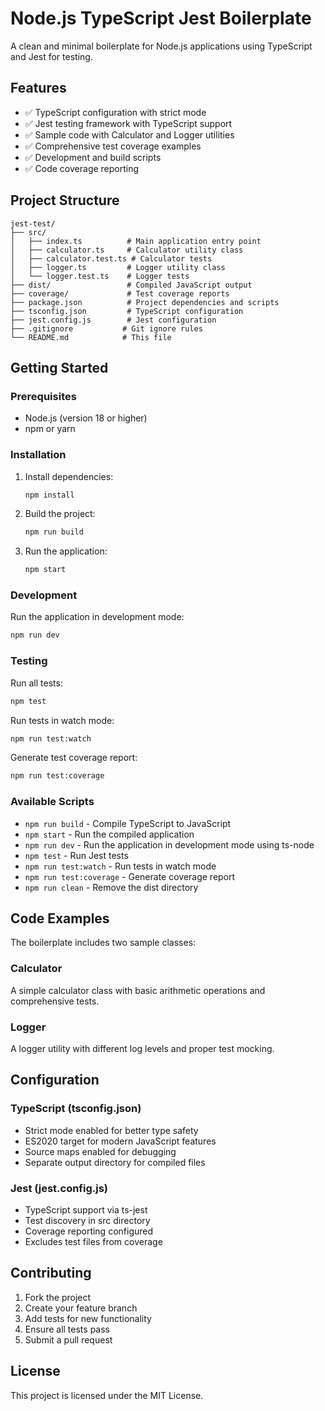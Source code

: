 # Node.js TypeScript Jest Boilerplate

A clean and minimal boilerplate for Node.js applications using TypeScript and Jest for testing.

## Features

- ✅ TypeScript configuration with strict mode
- ✅ Jest testing framework with TypeScript support
- ✅ Sample code with Calculator and Logger utilities
- ✅ Comprehensive test coverage examples
- ✅ Development and build scripts
- ✅ Code coverage reporting

## Project Structure

```
jest-test/
├── src/
│   ├── index.ts          # Main application entry point
│   ├── calculator.ts     # Calculator utility class
│   ├── calculator.test.ts # Calculator tests
│   ├── logger.ts         # Logger utility class
│   └── logger.test.ts    # Logger tests
├── dist/                 # Compiled JavaScript output
├── coverage/             # Test coverage reports
├── package.json          # Project dependencies and scripts
├── tsconfig.json         # TypeScript configuration
├── jest.config.js        # Jest configuration
├── .gitignore           # Git ignore rules
└── README.md            # This file
```

## Getting Started

### Prerequisites

- Node.js (version 18 or higher)
- npm or yarn

### Installation

1. Install dependencies:
   ```bash
   npm install
   ```

2. Build the project:
   ```bash
   npm run build
   ```

3. Run the application:
   ```bash
   npm start
   ```

### Development

Run the application in development mode:
```bash
npm run dev
```

### Testing

Run all tests:
```bash
npm test
```

Run tests in watch mode:
```bash
npm run test:watch
```

Generate test coverage report:
```bash
npm run test:coverage
```

### Available Scripts

- `npm run build` - Compile TypeScript to JavaScript
- `npm start` - Run the compiled application
- `npm run dev` - Run the application in development mode using ts-node
- `npm test` - Run Jest tests
- `npm run test:watch` - Run tests in watch mode
- `npm run test:coverage` - Generate coverage report
- `npm run clean` - Remove the dist directory

## Code Examples

The boilerplate includes two sample classes:

### Calculator
A simple calculator class with basic arithmetic operations and comprehensive tests.

### Logger
A logger utility with different log levels and proper test mocking.

## Configuration

### TypeScript (tsconfig.json)
- Strict mode enabled for better type safety
- ES2020 target for modern JavaScript features
- Source maps enabled for debugging
- Separate output directory for compiled files

### Jest (jest.config.js)
- TypeScript support via ts-jest
- Test discovery in src directory
- Coverage reporting configured
- Excludes test files from coverage

## Contributing

1. Fork the project
2. Create your feature branch
3. Add tests for new functionality
4. Ensure all tests pass
5. Submit a pull request

## License

This project is licensed under the MIT License.
